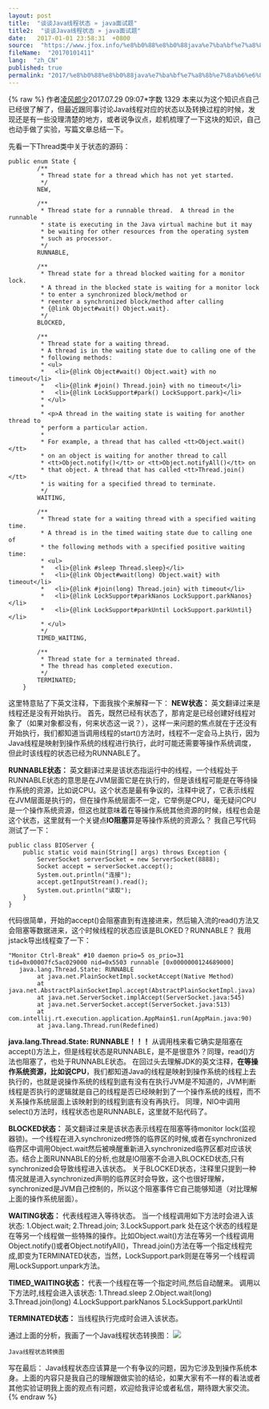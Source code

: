 ```yaml
---
layout: post
title:  "谈谈Java线程状态 » java面试题"
title2:  "谈谈Java线程状态 » java面试题"
date:   2017-01-01 23:58:31  +0800
source:  "https://www.jfox.info/%e8%b0%88%e8%b0%88java%e7%ba%bf%e7%a8%8b%e7%8a%b6%e6%80%81.html"
fileName:  "20170101411"
lang:  "zh_CN"
published: true
permalink: "2017/%e8%b0%88%e8%b0%88java%e7%ba%bf%e7%a8%8b%e7%8a%b6%e6%80%81.html"
---
```

{% raw %}
作者[凌风郎少](/u/1d96ba4c1912)2017.07.29 09:07*字数 1329
本来以为这个知识点自己已经很了解了，但最近跟同事讨论Java线程对应的状态以及转换过程的时候，发现还是有一些没理清楚的地方，或者说争议点，趁机梳理了一下这块的知识，自己也动手做了实验，写篇文章总结一下。

先看一下Thread类中关于状态的源码：

    public enum State {
            /**
             * Thread state for a thread which has not yet started.
             */
            NEW,
    
            /**
             * Thread state for a runnable thread.  A thread in the runnable
             * state is executing in the Java virtual machine but it may
             * be waiting for other resources from the operating system
             * such as processor.
             */
            RUNNABLE,
    
            /**
             * Thread state for a thread blocked waiting for a monitor lock.
             * A thread in the blocked state is waiting for a monitor lock
             * to enter a synchronized block/method or
             * reenter a synchronized block/method after calling
             * {@link Object#wait() Object.wait}.
             */
            BLOCKED,
    
            /**
             * Thread state for a waiting thread.
             * A thread is in the waiting state due to calling one of the
             * following methods:
             * <ul>
             *   <li>{@link Object#wait() Object.wait} with no timeout</li>
             *   <li>{@link #join() Thread.join} with no timeout</li>
             *   <li>{@link LockSupport#park() LockSupport.park}</li>
             * </ul>
             *
             * <p>A thread in the waiting state is waiting for another thread to
             * perform a particular action.
             *
             * For example, a thread that has called <tt>Object.wait()</tt>
             * on an object is waiting for another thread to call
             * <tt>Object.notify()</tt> or <tt>Object.notifyAll()</tt> on
             * that object. A thread that has called <tt>Thread.join()</tt>
             * is waiting for a specified thread to terminate.
             */
            WAITING,
    
            /**
             * Thread state for a waiting thread with a specified waiting time.
             * A thread is in the timed waiting state due to calling one of
             * the following methods with a specified positive waiting time:
             * <ul>
             *   <li>{@link #sleep Thread.sleep}</li>
             *   <li>{@link Object#wait(long) Object.wait} with timeout</li>
             *   <li>{@link #join(long) Thread.join} with timeout</li>
             *   <li>{@link LockSupport#parkNanos LockSupport.parkNanos}</li>
             *   <li>{@link LockSupport#parkUntil LockSupport.parkUntil}</li>
             * </ul>
             */
            TIMED_WAITING,
    
            /**
             * Thread state for a terminated thread.
             * The thread has completed execution.
             */
            TERMINATED;
        }
    

这里特意贴了下英文注释，下面我挨个来解释一下：
**NEW状态：**
英文翻译过来是线程还是没有开始执行。
首先，既然已经有状态了，那肯定是已经创建好线程对象了（如果对象都没有，何来状态这一说？），这样一来问题的焦点就在于还没有开始执行，我们都知道当调用线程的start()方法时，线程不一定会马上执行，因为Java线程是映射到操作系统的线程进行执行，此时可能还需要等操作系统调度，但此时该线程的状态已经为RUNNABLE了。

**RUNNABLE状态：**
英文翻译过来是该状态指运行中的线程，一个线程处于RUNNABLE状态的意思是在JVM层面它是在执行的，但是该线程可能是在等待操作系统的资源，比如说CPU。这个状态是最有争议的，注释中说了，它表示线程在JVM层面是执行的，但在操作系统层面不一定，它举例是CPU，毫无疑问CPU是一个操作系统资源，但这也就意味着在等操作系统其他资源的时候，线程也会是这个状态，这里就有一个关键点**IO阻塞**算是等操作系统的资源么？
我自己写代码测试了一下：

    public class BIOServer {
        public static void main(String[] args) throws Exception {
            ServerSocket serverSocket = new ServerSocket(8888);
            Socket accept = serverSocket.accept();
            System.out.println("连接");
            accept.getInputStream().read();
            System.out.println("读取");
        }
    }
    

代码很简单，开始的accept()会阻塞直到有连接进来，然后输入流的read()方法又会阻塞等数据进来，这个时候线程的状态应该是BLOKED？RUNNABLE？
我用jstack导出线程查了一下：

    "Monitor Ctrl-Break" #10 daemon prio=5 os_prio=31 tid=0x00007fc5ac029000 nid=0x5503 runnable [0x0000000124689000]
       java.lang.Thread.State: RUNNABLE
            at java.net.PlainSocketImpl.socketAccept(Native Method)
            at java.net.AbstractPlainSocketImpl.accept(AbstractPlainSocketImpl.java)
            at java.net.ServerSocket.implAccept(ServerSocket.java:545)
            at java.net.ServerSocket.accept(ServerSocket.java:513)
            at com.intellij.rt.execution.application.AppMain$1.run(AppMain.java:90)
            at java.lang.Thread.run(Redefined)
    

**java.lang.Thread.State: RUNNABLE！！！**
从调用栈来看它确实是阻塞在accept()方法上，但是线程状态是RUNNABLE，是不是很意外？同理，read()方法也阻塞了，也处于RUNNABLE状态。
在回过头去理解JDK的英文注释，**在等操作系统资源，比如说CPU**，我们都知道Java的线程是映射到操作系统的线程上去执行的，也就是说操作系统的线程到底有没有在执行JVM是不知道的，JVM判断线程是否执行的逻辑就是自己的线程是否已经映射到了一个操作系统的线程，而不关系操作系统层面上该映射到的线程到底有没有再执行。
同理，NIO中调用select()方法时，线程状态也是RUNNABLE，这里就不贴代码了。

**BLOCKED状态：**
英文翻译过来是该状态表示线程在阻塞等待monitor lock(监视器锁)。一个线程在进入synchronized修饰的临界区的时候,或者在synchronized临界区中调用Object.wait然后被唤醒重新进入synchronized临界区都对应该状态。结合上面RUNNABLE的分析,也就是IO阻塞不会进入BLOCKED状态,只有synchronized会导致线程进入该状态。
关于BLOCKED状态，注释里只提到一种情况就是进入synchronized声明的临界区时会导致，这个也很好理解，synchronized是JVM自己控制的，所以这个阻塞事件它自己能够知道（对比理解上面的操作系统层面）。

**WAITING状态：**
代表线程进入等待状态。 当一个线程调用如下方法时会进入该状态:
1.Object.wait;
2.Thread.join;
3.LockSupport.park
处在这个状态的线程是在等另一个线程做一些特殊的操作。比如Object.wait()方法在等另一个线程调用Object.notify()或者Object.notifyAll()，Thread.join()方法在等一个指定线程完成,即变为TERMINATED状态，当然，LockSupport.park则是在等另一个线程调用LockSupport.unpark方法。

**TIMED_WAITING状态：**
代表一个线程在等一个指定时间,然后自动醒来。
调用以下方法时,线程会进入该状态:
1.Thread.sleep
2.Object.wait(long)
3.Thread.join(long)
4.LockSupport.parkNanos
5.LockSupport.parkUntil

**TERMINATED状态：**
当线程执行完成时会进入该状态。

通过上面的分析，我画了一个Java线程状态转换图：
![](58da995.png) 
  
    Java线程状态转换图 
   
  
 
写在最后：
Java线程状态应该算是一个有争议的问题，因为它涉及到操作系统本身。上面的内容只是我自己的理解跟做实验的结论，如果大家有不一样的看法或者其他实验证明我上面的观点有问题，欢迎给我评论或者私信，期待跟大家交流。
{% endraw %}